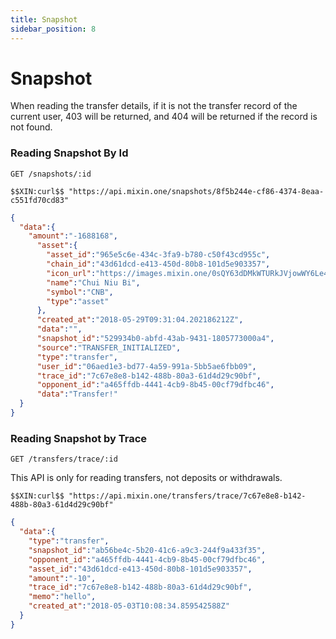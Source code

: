 ```yaml
---
title: Snapshot
sidebar_position: 8
---
```


# Snapshot

When reading the transfer details, if it is not the transfer record of the current user, 403 will be returned, and 404 will be returned if the record is not found.

### Reading Snapshot By Id

```
GET /snapshots/:id
```

```curl
$$XIN:curl$$ "https://api.mixin.one/snapshots/8f5b244e-cf86-4374-8eaa-c551fd70cd83"
```

```json
{  
  "data":{  
    "amount":"-1688168",
      "asset":{
        "asset_id":"965e5c6e-434c-3fa9-b780-c50f43cd955c",
        "chain_id":"43d61dcd-e413-450d-80b8-101d5e903357",
        "icon_url":"https://images.mixin.one/0sQY63dDMkWTURkJVjowWY6Le4ICjAFuu3ANVyZA4uI3UdkbuOT5fjJUT82ArNYmZvVcxDXyNjxoOv0TAYbQTNKS=s128",
        "name":"Chui Niu Bi",
        "symbol":"CNB",
        "type":"asset"
      },
      "created_at":"2018-05-29T09:31:04.202186212Z",
      "data":"",
      "snapshot_id":"529934b0-abfd-43ab-9431-1805773000a4",
      "source":"TRANSFER_INITIALIZED",
      "type":"transfer",
      "user_id":"06aed1e3-bd77-4a59-991a-5bb5ae6fbb09",
      "trace_id":"7c67e8e8-b142-488b-80a3-61d4d29c90bf",
      "opponent_id":"a465ffdb-4441-4cb9-8b45-00cf79dfbc46",
      "data":"Transfer!"
  }
}
```

### Reading Snapshot by Trace

```
GET /transfers/trace/:id
```

This API is only for reading transfers, not deposits or withdrawals.

```
$$XIN:curl$$ "https://api.mixin.one/transfers/trace/7c67e8e8-b142-488b-80a3-61d4d29c90bf"
```

```json
{
  "data":{
    "type":"transfer",
    "snapshot_id":"ab56be4c-5b20-41c6-a9c3-244f9a433f35",
    "opponent_id":"a465ffdb-4441-4cb9-8b45-00cf79dfbc46",
    "asset_id":"43d61dcd-e413-450d-80b8-101d5e903357",
    "amount":"-10",
    "trace_id":"7c67e8e8-b142-488b-80a3-61d4d29c90bf",
    "memo":"hello",
    "created_at":"2018-05-03T10:08:34.859542588Z"
  }
}
```
